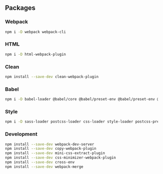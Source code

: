 ## Packages

### Webpack

```sh
npm i -D webpack webpack-cli
```

### HTML

```sh
npm i -D html-webpack-plugin
```

### Clean

```sh
npm install --save-dev clean-webpack-plugin
```

### Babel

```sh
npm i -D babel-loader @babel/core @babel/preset-env @babel/preset-env @babel/plugin-proposal-class-properties
```

### Style

```sh
npm i -D sass-loader postcss-loader css-loader style-loader postcss-preset-env node-sass
```

### Development

```sh
npm install --save-dev webpack-dev-server
npm install --save-dev copy-webpack-plugin
npm install --save-dev mini-css-extract-plugin
npm install --save-dev css-minimizer-webpack-plugin
npm install --save-dev cross-env
npm install --save-dev webpack-merge
```
